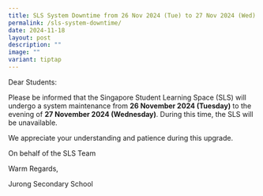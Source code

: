 ```yaml
---
title: SLS System Downtime from 26 Nov 2024 (Tue) to 27 Nov 2024 (Wed)
permalink: /sls-system-downtime/
date: 2024-11-18
layout: post
description: ""
image: ""
variant: tiptap
---
```

<p>Dear Students:</p>
<p></p>
<p>Please be informed that the Singapore Student Learning Space (SLS) will
undergo a system maintenance from <strong>26 November 2024 (Tuesday)</strong> to
the evening of <strong>27 November 2024 (Wednesday)</strong>. During this
time, the SLS will be unavailable.</p>
<p></p>
<p>We appreciate your understanding and patience during this upgrade.</p>
<p>On behalf of the SLS Team</p>
<p>Warm Regards,</p>
<p>Jurong Secondary School</p>